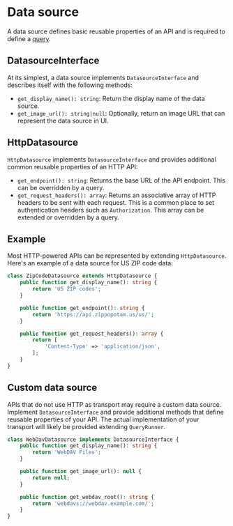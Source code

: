 # Data source

A data source defines basic reusable properties of an API and is required to define a [query](query.md).

## DatasourceInterface

At its simplest, a data source implements `DatasourceInterface` and describes itself with the following methods:

- `get_display_name(): string`: Return the display name of the data source.
- `get_image_url(): string|null`: Optionally, return an image URL that can represent the data source in UI.

## HttpDatasource

`HttpDatasource` implements `DatasourceInterface` and provides additional common reusable properties of an HTTP API:

- `get_endpoint(): string`: Returns the base URL of the API endpoint. This can be overridden by a query.
- `get_request_headers(): array`: Returns an associative array of HTTP headers to be sent with each request. This is a common place to set authentication headers such as `Authorization`. This array can be extended or overridden by a query.

## Example

Most HTTP-powered APIs can be represented by extending `HttpDatasource`. Here's an example of a data source for US ZIP code data:

```php
class ZipCodeDatasource extends HttpDatasource {
	public function get_display_name(): string {
		return 'US ZIP codes';
	}

	public function get_endpoint(): string {
		return 'https://api.zippopotam.us/us/';
	}

	public function get_request_headers(): array {
		return [
			'Content-Type' => 'application/json',
		];
	}
}
```

## Custom data source

APIs that do not use HTTP as transport may require a custom data source. Implement `DatasourceInterface` and provide additional methods that define reusable properties of your API. The actual implementation of your transport will likely be provided extending `QueryRunner`.

```php
class WebDavDatasource implements DatasourceInterface {
	public function get_display_name(): string {
		return 'WebDAV Files';
	}

	public function get_image_url(): null {
		return null;
	}

	public function get_webdav_root(): string {
		return 'webdavs://webdav.example.com/';
	}
}
```
